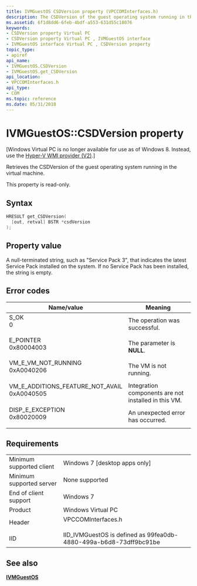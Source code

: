 ```yaml
---
title: IVMGuestOS CSDVersion property (VPCCOMInterfaces.h)
description: The CSDVersion of the guest operating system running in the virtual machine.
ms.assetid: 6f1d8dd6-6feb-4bdf-a553-631d55c18076
keywords:
- CSDVersion property Virtual PC
- CSDVersion property Virtual PC , IVMGuestOS interface
- IVMGuestOS interface Virtual PC , CSDVersion property
topic_type:
- apiref
api_name:
- IVMGuestOS.CSDVersion
- IVMGuestOS.get_CSDVersion
api_location:
- VPCCOMInterfaces.h
api_type:
- COM
ms.topic: reference
ms.date: 05/31/2018
---
```


# IVMGuestOS::CSDVersion property

\[Windows Virtual PC is no longer available for use as of Windows 8. Instead, use the [Hyper-V WMI provider (V2)](https://docs.microsoft.com/windows/desktop/HyperV_v2/windows-virtualization-portal).\]

Retrieves the CSDVersion of the guest operating system running in the virtual machine.

This property is read-only.

## Syntax


```C++
HRESULT get_CSDVersion(
  [out, retval] BSTR *csdVersion
);
```



## Property value

A null-terminated string, such as "Service Pack 3", that indicates the latest Service Pack installed on the system. If no Service Pack has been installed, the string is empty.

## Error codes



| Name/value                                                                                                                                                                       | Meaning                                                         |
|----------------------------------------------------------------------------------------------------------------------------------------------------------------------------------|-----------------------------------------------------------------|
| <dl> <dt>S\_OK</dt> <dt>0</dt> </dl>                                          | The operation was successful.<br/>                        |
| <dl> <dt>E\_POINTER</dt> <dt>0x80004003</dt> </dl>                            | The parameter is **NULL**.<br/>                           |
| <dl> <dt>VM\_E\_VM\_NOT\_RUNNING</dt> <dt>0xA0040206</dt> </dl>               | The VM is not running.<br/>                               |
| <dl> <dt>VM\_E\_ADDITIONS\_FEATURE\_NOT\_AVAIL</dt> <dt>0xA0040505</dt> </dl> | Integration components are not installed in this VM.<br/> |
| <dl> <dt>DISP\_E\_EXCEPTION</dt> <dt>0x80020009</dt> </dl>                    | An unexpected error has occurred.<br/>                    |



## Requirements



|                                     |                                                                                               |
|-------------------------------------|-----------------------------------------------------------------------------------------------|
| Minimum supported client<br/> | Windows 7 \[desktop apps only\]<br/>                                                    |
| Minimum supported server<br/> | None supported<br/>                                                                     |
| End of client support<br/>    | Windows 7<br/>                                                                          |
| Product<br/>                  | Windows Virtual PC<br/>                                                                 |
| Header<br/>                   | <dl> <dt>VPCCOMInterfaces.h</dt> </dl> |
| IID<br/>                      | IID\_IVMGuestOS is defined as 99fea0db-4880-499a-b6d8-73dff9bc91be<br/>                 |



## See also

<dl> <dt>

[**IVMGuestOS**](ivmguestos.md)
</dt> </dl>

 

 





